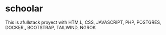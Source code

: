 # schoolar
This is afullstack proyect with HTM,L, CSS, JAVASCRIPT, PHP, POSTGRES, DOCKER,, BOOTSTRAP, TAILWIND, NGROK
